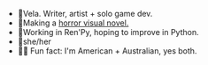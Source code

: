 - 🐍Vela. Writer, artist + solo game dev.
- 🔪Making a [horror visual novel.](https://moondisorder.itch.io/)
- 🔑Working in Ren'Py, hoping to improve in Python.
- 🥀she/her
- 🦘🦌 Fun fact: I'm American + Australian, yes both.
